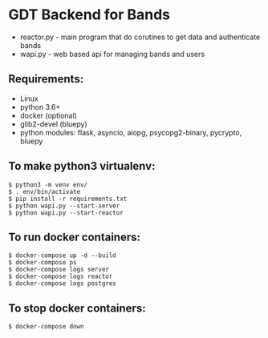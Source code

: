 # GDT Backend for Bands

- reactor.py - main program that do corutines to get data and authenticate bands
- wapi.py - web based api for managing bands and users

## Requirements:

- Linux
- python 3.6+
- docker (optional)
- glib2-devel (bluepy)
- python modules: flask, asyncio, aiopg, psycopg2-binary, pycrypto, bluepy

## To make python3 virtualenv:

```
$ python3 -m venv env/
$ . env/bin/activate
$ pip install -r requirements.txt
$ python wapi.py --start-server
$ python wapi.py --start-reactor
```

## To run docker containers:

```
$ docker-compose up -d --build
$ docker-compose ps
$ docker-compose logs server
$ docker-compose logs reactor
$ docker-compose logs postgres
```

## To stop docker containers:

```
$ docker-compose down
```